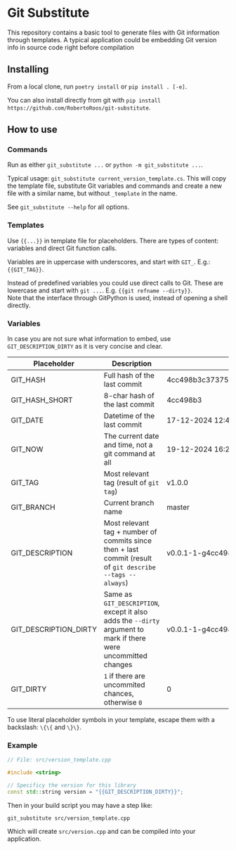 # Git Substitute

This repository contains a basic tool to generate files with Git information through templates.
A typical application could be embedding Git version info in source code right before compilation 

## Installing

From a local clone, run `poetry install` or `pip install . [-e]`.

You can also install directly from git with `pip install https://github.com/RobertoRoos/git-substitute`.

## How to use

### Commands

Run as either `git_substitute ...` or `python -m git_substitute ...`.

Typical usage: `git_substitute current_version_template.cs`.
This will copy the template file, substitute Git variables and commands and create a new file with a similar name, but without `_template` in the name.

See `git_substitute --help` for all options.

### Templates

Use `{{...}}` in template file for placeholders.
There are types of content: variables and direct Git function calls.

Variables are in uppercase with underscores, and start with `GIT_`.
E.g.: `{{GIT_TAG}}`.

Instead of predefined variables you could use direct calls to Git.
These are lowercase and start with `git ...`.
E.g. `{{git refname --dirty}}`.  
Note that the interface through GitPython is used, instead of opening a shell directly.

### Variables

In case you are not sure what information to embed, use `GIT_DESCRIPTION_DIRTY` as it is very concise and clear. 

| Placeholder           | Description                                                                                                     | Example                                  |
|-----------------------|-----------------------------------------------------------------------------------------------------------------|------------------------------------------|
| GIT_HASH              | Full hash of the last commit                                                                                    | 4cc498b3c37375d8d9138fdab553ced012cafc7a |
| GIT_HASH_SHORT        | 8-char hash of the last commit                                                                                  | 4cc498b3                                 |
| GIT_DATE              | Datetime of the last commit                                                                                     | 17-12-2024 12:47:10                      |
| GIT_NOW               | The current date and time, not a git command at all                                                             | 19-12-2024 16:20:35                      |
| GIT_TAG               | Most relevant tag (result of `git tag`)                                                                         | v1.0.0                                   |
| GIT_BRANCH            | Current branch name                                                                                             | master                                   |
| GIT_DESCRIPTION       | Most relevant tag + number of commits since then + last commit  (result of `git describe --tags --always`)      | v0.0.1-1-g4cc498b                        |
| GIT_DESCRIPTION_DIRTY | Same as `GIT_DESCRIPTION`, except it also adds the `--dirty` argument to mark if there were uncommitted changes | v0.0.1-1-g4cc498b-dirty                  |
| GIT_DIRTY             | `1` if there are uncommited chances, otherwise `0`                                                              | 0                                        |

To use literal placeholder symbols in your template, escape them with a backslash: `\{\{` and `\}\}`.

### Example

```c++
// File: src/version_template.cpp

#include <string>

// Specificy the version for this library
const std::string version = "{{GIT_DESCRIPTION_DIRTY}}";
```

Then in your build script you may have a step like:
```shell
git_substitute src/version_template.cpp
```

Which will create `src/version.cpp` and can be compiled into your application.
